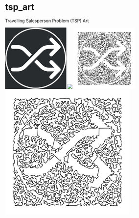# tsp_art
Travelling Salesperson Problem (TSP) Art

<img src="img/img_0.png" width="200"> <img src="img/img_1.png" width="200"> <img src="img/img_2.png" width="200"> <img src="img/img_3.png" style="background:red;">
